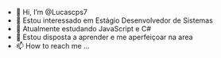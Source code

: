 - 👋 Hi, I’m @Lucascps7
- 👀 Estou interessado em Estágio Desenvolvedor de Sistemas
- 🌱 Atualmente estudando JavaScript e C#
- 💞️  Estou disposta a aprender e me aperfeiçoar na area
- 📫 How to reach me ...

<!---
Lucascps7/Lucascps7 is a ✨ special ✨ repository because its `README.md` (this file) appears on your GitHub profile.
You can click the Preview link to take a look at your changes.
--->
